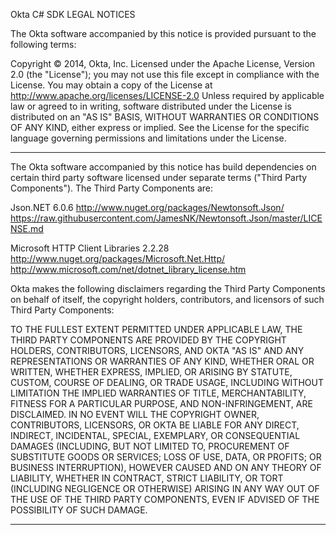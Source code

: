 Okta C# SDK 
LEGAL NOTICES

The Okta software accompanied by this notice is provided pursuant to the following terms:

Copyright © 2014, Okta, Inc.
Licensed under the Apache License, Version 2.0 (the "License"); you may not use this file except in compliance with the License. You may obtain a copy of the License at http://www.apache.org/licenses/LICENSE-2.0
Unless required by applicable law or agreed to in writing, software distributed under the License is distributed on an "AS IS" BASIS, WITHOUT WARRANTIES OR CONDITIONS OF ANY KIND, either express or implied. See the License for the specific language governing permissions and limitations under the License.
_______________________

The Okta software accompanied by this notice has build dependencies on certain third party software licensed under separate terms ("Third Party Components"). The Third Party Components are:

Json.NET 6.0.6
http://www.nuget.org/packages/Newtonsoft.Json/
https://raw.githubusercontent.com/JamesNK/Newtonsoft.Json/master/LICENSE.md

Microsoft HTTP Client Libraries 2.2.28
http://www.nuget.org/packages/Microsoft.Net.Http/
http://www.microsoft.com/net/dotnet_library_license.htm

Okta makes the following disclaimers regarding the Third Party Components on behalf of itself, the copyright holders, contributors, and licensors of such Third Party Components:

TO THE FULLEST EXTENT PERMITTED UNDER APPLICABLE LAW, THE THIRD PARTY COMPONENTS ARE PROVIDED BY THE COPYRIGHT HOLDERS, CONTRIBUTORS, LICENSORS, AND OKTA "AS IS" AND ANY REPRESENTATIONS OR WARRANTIES OF ANY KIND, WHETHER ORAL OR WRITTEN, WHETHER EXPRESS, IMPLIED, OR ARISING BY STATUTE, CUSTOM, COURSE OF DEALING, OR TRADE USAGE, INCLUDING WITHOUT LIMITATION THE IMPLIED WARRANTIES OF TITLE, MERCHANTABILITY, FITNESS FOR A PARTICULAR PURPOSE, AND NON-INFRINGEMENT, ARE DISCLAIMED. IN NO EVENT WILL THE COPYRIGHT OWNER, CONTRIBUTORS, LICENSORS, OR OKTA BE LIABLE FOR ANY DIRECT, INDIRECT, INCIDENTAL, SPECIAL, EXEMPLARY, OR CONSEQUENTIAL DAMAGES (INCLUDING, BUT NOT LIMITED TO, PROCUREMENT OF SUBSTITUTE GOODS OR SERVICES; LOSS OF USE, DATA, OR PROFITS; OR BUSINESS INTERRUPTION), HOWEVER CAUSED AND ON ANY THEORY OF LIABILITY, WHETHER IN CONTRACT, STRICT LIABILITY, OR TORT (INCLUDING NEGLIGENCE OR OTHERWISE) ARISING IN ANY WAY OUT OF THE USE OF THE THIRD PARTY COMPONENTS, EVEN IF ADVISED OF THE POSSIBILITY OF SUCH DAMAGE.
________________________
